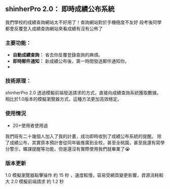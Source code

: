 ## shinherPro 2.0： 即時成績公布系統

我們學校的成績查詢網站太不好用了！查詢網站對於手機極度不友好
段考後同學都會反覆登入成績查詢網站來看成績有沒有公佈了

### 主要功能：
* **自動成績查詢：** 省去你反覆登錄查詢的麻煩。
* **即時郵件通知：** 新成績公布後，第一時間發送郵件通知你。
* 
### 技術原理：
shinherPro 2.0 透過模擬前端發送請求的方式，直接向成績查詢系統獲取數據。相比於1.0版本的模擬瀏覽器方式，這種方法更加高效穩定。

### 使用情況
* 20+使用者使用過
  
我們班有二十幾個人加入了我的計畫，成功即時收到了成績公布系統的提醒。
除了成績公布，其實原本預計會從同年級推廣到全校，甚至全桃園，甚至我還有寫學分警示，曠課提醒等功能，但是還沒有實際使用我們就畢業了😭

### 版本更新
1.0	模擬瀏覽器點擊操作	約 15 秒	，速度較慢，容易受網頁變更影響，資源消耗較大
2.0	模擬前端請求	約 1.2 秒	
